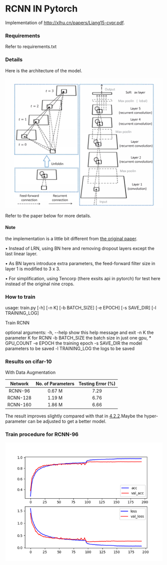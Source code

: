 # RCNN IN Pytorch
Implementation of <http://xlhu.cn/papers/Liang15-cvpr.pdf>. 

### Requirements

Refer to requirements.txt

### Details

Here is the architecture of the model.

![model](./log/model.png)

Refer to the paper below for more details.

#### Note

the implementation is a little bit different from [the original paper](http://xlhu.cn/papers/Liang15-cvpr.pdf).

• Instead of LRN, using BN here and removing dropout layers except the last linear layer.

• As BN layers introduce extra parameters,  the feed-forward filter size in layer 1 is modified to 3 x 3.

• For simplification, using Tencorp (there exsits api in pytorch) for test here instead of the original nine crops.

### How to train

usage: train.py [-h] [-n K] [-b BATCH_SIZE] [-e EPOCH] [-s SAVE_DIR]  [-l TRAINING_LOG]

Train RCNN

optional arguments:
  -h, --help       show this help message and exit
  -n K             the parameter K for RCNN
  -b BATCH_SIZE    the batch size in just one gpu, * GPU_COUNT
  -e EPOCH         the training epoch
  -s SAVE_DIR      the model parameters to be saved
  -l TRAINING_LOG  the logs to be saved

### Results on cifar-10

With Data Augmentation

| Network  | No. of Parameters | Testing Error (%) |
| :------: | :---------------: | :---------------: |
| RCNN-96  |      0.67 M       |       7.29        |
| RCNN-128 |      1.19 M       |       6.76        |
| RCNN-160 |      1.86 M       |       6.66        |

The result improves slightly compared with that in [4.2.2](http://xlhu.cn/papers/Liang15-cvpr.pdf).Maybe the hyper-parameter 
can be adjusted to get a better model.

### Train procedure for RCNN-96

![log_96](./log/log_96.png)

